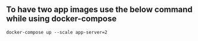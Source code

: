 ## To have two app images use the below command while using docker-compose
```
docker-compose up --scale app-server=2
```

